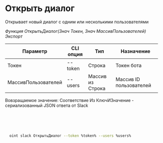 ﻿---
sidebar_position: 1
---

# Открыть диалог
 Открывает новый диалог с одним или несколькими пользователями


*Функция ОткрытьДиалог(Знач Токен, Знач МассивПользователей) Экспорт*

  | Параметр | CLI опция | Тип | Назначение |
  |-|-|-|-|
  | Токен | --token | Строка | Токен бота |
  | МассивПользователей | --users | Массив из Строка | Массив ID пользователей |

  
  Вовзращаемое значение:   Соответствие Из КлючИЗначение - сериализованный JSON ответа от Slack

```bsl title="Пример кода"
	

	
```

```sh title="Пример команд CLI"
    
  oint slack ОткрытьДиалог --token %token% --users %users%

```


```json title="Результат"



```
